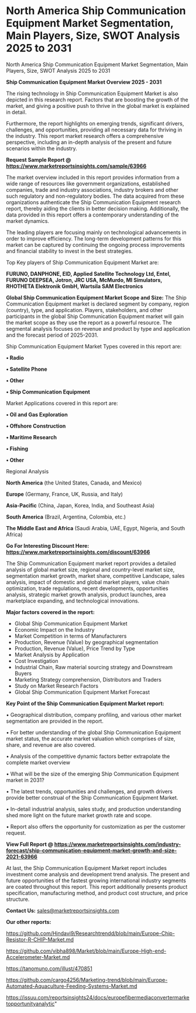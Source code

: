 # North America Ship Communication Equipment Market Segmentation, Main Players, Size, SWOT Analysis 2025 to 2031
North America Ship Communication Equipment Market Segmentation, Main Players, Size, SWOT Analysis 2025 to 2031

<Strong> Ship Communication Equipment Market Overview 2025 - 2031</strong>

The rising technology in Ship Communication Equipment Market is also depicted in this research report. Factors that are boosting the growth of the market, and giving a positive push to thrive in the global market is explained in detail.

Furthermore, the report highlights on emerging trends, significant drivers, challenges, and opportunities, providing all necessary data for thriving in the industry. This report market research offers a comprehensive perspective, including an in-depth analysis of the present and future scenarios within the industry.

<strong>Request Sample Report @ <a href=https://www.marketreportsinsights.com/sample/63966>https://www.marketreportsinsights.com/sample/63966</a></strong>

The market overview included in this report provides information from a wide range of resources like government organizations, established companies, trade and industry associations, industry brokers and other such regulatory and non-regulatory bodies. The data acquired from these organizations authenticate the Ship Communication Equipment research report, thereby aiding the clients in better decision making. Additionally, the data provided in this report offers a contemporary understanding of the market dynamics.

The leading players are focusing mainly on technological advancements in order to improve efficiency. The long-term development patterns for this market can be captured by continuing the ongoing process improvements and financial stability to invest in the best strategies.

Top Key players of Ship Communication Equipment Market are:

<strong>FURUNO, DANPHONE, EID, Applied Satellite Technology Ltd, Entel, FURUNO DEEPSEA, Jotron, JRC USA, McMurdo, MI Simulators, RHOTHETA Elektronik GmbH, Wartsila SAM Electronics</strong>

<strong><b>Global Ship Communication Equipment Market Scope and Size:</b></strong>
The Ship Communication Equipment market is declared segment by company, region (country), type, and application. Players, stakeholders, and other participants in the global Ship Communication Equipment market will gain the market scope as they use the report as a powerful resource. The segmental analysis focuses on revenue and product by type and application and the forecast period of 2025-2031.

Ship Communication Equipment Market Types covered in this report are:

<strong>• Radio

• Satellite Phone

• Other

• Ship Communication Equipment</strong>

Market Applications covered in this report are:

<strong>• Oil and Gas Exploration

• Offshore Construction

• Maritime Research

• Fishing

• Other</strong> 

Regional Analysis

<strong>North America</strong> (the United States, Canada, and Mexico)

<strong>Europe</strong> (Germany, France, UK, Russia, and Italy)

<strong>Asia-Pacific</strong> (China, Japan, Korea, India, and Southeast Asia)

<strong>South America</strong> (Brazil, Argentina, Colombia, etc.)

<strong>The Middle East and Africa</strong> (Saudi Arabia, UAE, Egypt, Nigeria, and South Africa)

<strong>Go For Interesting Discount Here: <a href=https://www.marketreportsinsights.com/discount/63966>https://www.marketreportsinsights.com/discount/63966</a></strong>

The Ship Communication Equipment market report provides a detailed analysis of global market size, regional and country-level market size, segmentation market growth, market share, competitive Landscape, sales analysis, impact of domestic and global market players, value chain optimization, trade regulations, recent developments, opportunities analysis, strategic market growth analysis, product launches, area marketplace expanding, and technological innovations.

<strong><b>Major factors covered in the report:</b></strong>
<ul>
  <li>Global Ship Communication Equipment Market </li>
  <li>Economic Impact on the Industry</li>
  <li>Market Competition in terms of Manufacturers</li>
  <li>Production, Revenue (Value) by geographical segmentation</li>
  <li>Production, Revenue (Value), Price Trend by Type</li>
  <li>Market Analysis by Application</li>
  <li>Cost Investigation</li>
  <li>Industrial Chain, Raw material sourcing strategy and Downstream Buyers</li>
  <li>Marketing Strategy comprehension, Distributors and Traders</li>
  <li>Study on Market Research Factors</li>
  <li>Global Ship Communication Equipment Market Forecast</li>
</ul>

<strong><b>Key Point of the Ship Communication Equipment Market report:</b></strong>

• Geographical distribution, company profiling, and various other market segmentation are provided in the report.

• For better understanding of the global Ship Communication Equipment market status, the accurate market valuation which comprises of size, share, and revenue are also covered.

• Analysis of the competitive dynamic factors better extrapolate the complete market overview

• What will be the size of the emerging Ship Communication Equipment market in 2031?

• The latest trends, opportunities and challenges, and growth drivers provide better construal of the Ship Communication Equipment Market.

• In-detail industrial analysis, sales study, and production understanding shed more light on the future market growth rate and scope.

• Report also offers the opportunity for customization as per the customer request.

<strong><b>View Full Report @ <a href=https://www.marketreportsinsights.com/industry-forecast/ship-communication-equipment-market-growth-and-size-2021-63966>https://www.marketreportsinsights.com/industry-forecast/ship-communication-equipment-market-growth-and-size-2021-63966</a></b></strong>


At last, the Ship Communication Equipment Market report includes investment come analysis and development trend analysis. The present and future opportunities of the fastest growing international industry segments are coated throughout this report. This report additionally presents product specification, manufacturing method, and product cost structure, and price structure.

<strong>Contact Us:</strong>
sales@marketreportsinsights.com

<strong>Our other reports:</strong>

<a href=https://github.com/Hindavi9/Researchtrendd/blob/main/Europe-Chip-Resistor-R-CHIP-Market.md>https://github.com/Hindavi9/Researchtrendd/blob/main/Europe-Chip-Resistor-R-CHIP-Market.md</a>

<a href=https://github.com/vibha898/Market/blob/main/Europe-High-end-Accelerometer-Market.md>https://github.com/vibha898/Market/blob/main/Europe-High-end-Accelerometer-Market.md</a>

<a href=https://tanomuno.com/illust/470851>https://tanomuno.com/illust/470851</a>

<a href=https://github.com/cargo4256/Marketing-trend/blob/main/Europe-Automated-Aquaculture-Feeding-Systems-Market.md>https://github.com/cargo4256/Marketing-trend/blob/main/Europe-Automated-Aquaculture-Feeding-Systems-Market.md</a>

<a href=https://issuu.com/reportsinsights24/docs/europefibermediaconvertermarketopportunityanalytic>https://issuu.com/reportsinsights24/docs/europefibermediaconvertermarketopportunityanalytic</a>"
